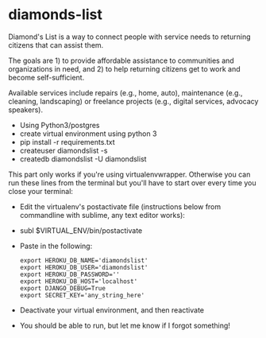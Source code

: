 # diamonds-list
Diamond's List is a way to connect people with service needs to returning citizens that can assist them. 

The goals are 1) to provide affordable assistance to communities and organizations in need, and 2) to help returning citizens get to work and become self-sufficient.

Available services include repairs (e.g., home, auto), maintenance (e.g., cleaning, landscaping) or freelance projects (e.g., digital services, advocacy speakers).


* Using Python3/postgres
* create virtual environment using python 3
* pip install -r requirements.txt
* createuser diamondslist -s
* createdb diamondslist -U diamondslist

This part only works if you're using virtualenvwrapper. Otherwise you can run these lines from the terminal but you'll have to start over every time you close your terminal:

* Edit the virtualenv's postactivate file (instructions below from commandline with sublime, any text editor works):
* subl $VIRTUAL_ENV/bin/postactivate
* Paste in the following:

  ```
  export HEROKU_DB_NAME='diamondslist'
  export HEROKU_DB_USER='diamondslist'
  export HEROKU_DB_PASSWORD=''
  export HEROKU_DB_HOST='localhost'
  export DJANGO_DEBUG=True
  export SECRET_KEY='any_string_here'
  ```
  
* Deactivate your virtual environment, and then reactivate

* You should be able to run, but let me know if I forgot something!
